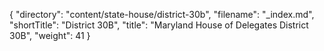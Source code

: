 {
  "directory": "content/state-house/district-30b",
  "filename": "_index.md",
  "shortTitle": "District 30B",
  "title": "Maryland House of Delegates District 30B",
  "weight": 41
}
